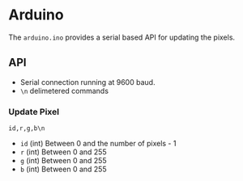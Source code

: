 # Arduino

The `arduino.ino` provides a serial based API for updating the pixels.

## API

* Serial connection running at 9600 baud.
* `\n` delimetered commands

### Update Pixel

```
id,r,g,b\n
```

* `id` (int) Between 0 and the number of pixels - 1
* `r` (int) Between 0 and 255
* `g` (int) Between 0 and 255
* `b` (int) Between 0 and 255

